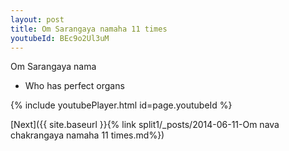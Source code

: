 ```yaml
---
layout: post
title: Om Sarangaya namaha 11 times
youtubeId: BEc9o2Ul3uM
---
```

 
 
Om Sarangaya nama 
 
 -  Who has perfect organs 
 
  
 
  
 
 
 
 
 
 


{% include youtubePlayer.html id=page.youtubeId %}
 
[Next]({{ site.baseurl }}{% link  split1/_posts/2014-06-11-Om nava chakrangaya namaha 11 times.md%})
 
